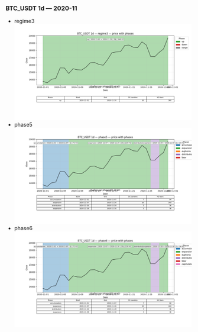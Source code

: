 ### BTC_USDT 1d — 2020-11

- regime3
![BTC_USDT_1d_regime3_2020-11_phase_price.png](outputs/fourier/phase_monthly/BTC_USDT/1d/2020/2020-11/BTC_USDT_1d_regime3_2020-11_phase_price.png)
- phase5
![BTC_USDT_1d_phase5_2020-11_phase_price.png](outputs/fourier/phase_monthly/BTC_USDT/1d/2020/2020-11/BTC_USDT_1d_phase5_2020-11_phase_price.png)
- phase6
![BTC_USDT_1d_phase6_2020-11_phase_price.png](outputs/fourier/phase_monthly/BTC_USDT/1d/2020/2020-11/BTC_USDT_1d_phase6_2020-11_phase_price.png)